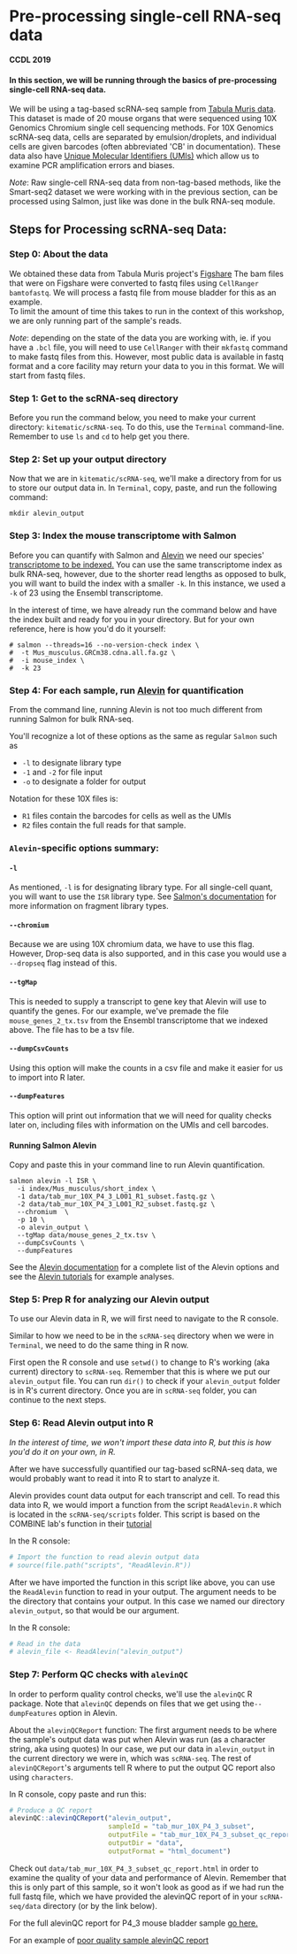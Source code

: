 # Pre-processing single-cell RNA-seq data

**CCDL 2019**

#### In this section, we will be running through the basics of pre-processing single-cell RNA-seq data.

We will be using a tag-based scRNA-seq sample from [Tabula Muris data](https://www.nature.com/articles/s41586-018-0590-4).
This dataset is made of 20 mouse organs that were sequenced using 10X Genomics
Chromium single cell sequencing methods.
For 10X Genomics scRNA-seq data, cells are separated by emulsion/droplets, and individual cells
are given barcodes (often abbreviated 'CB' in documentation).
These data also have
[Unique Molecular Identifiers (UMIs)](http://www.nature.com/doifinder/10.1038/nmeth.2772)
which allow us to examine PCR amplification errors and biases.

*Note*: Raw single-cell RNA-seq data from non-tag-based methods, like the Smart-seq2
dataset we were working with in the previous section, can be processed using
Salmon, just like was done in the bulk RNA-seq module.

## Steps for Processing scRNA-seq Data:

### Step 0: About the data

We obtained these data from Tabula Muris project's [Figshare](https://figshare.com/projects/Tabula_Muris_Transcriptomic_characterization_of_20_organs_and_tissues_from_Mus_musculus_at_single_cell_resolution/27733)
The bam files that were on Figshare were converted to fastq files using
`CellRanger bamtofastq`.
We will process a fastq file from mouse bladder for this as an example.  
To limit the amount of time this takes to run in the context of this workshop,
we are only running part of the sample's reads.

*Note*: depending on the state of the data you are working with, ie. if you have
a `.bcl` file, you will need to use `CellRanger` with their `mkfastq` command to
make fastq files from this.
However, most public data is available in fastq format and a core facility may
return your data to you in this format.
We will start from fastq files.

### Step 1: Get to the scRNA-seq directory

Before you run the command below, you need to make your current directory:
`kitematic/scRNA-seq`.
To do this, use the `Terminal` command-line.
Remember to use `ls` and `cd` to help get you there.

### Step 2: Set up your output directory

Now that we are in `kitematic/scRNA-seq`, we'll make a directory from
for us to store our output data in.
In `Terminal`, copy, paste, and run the following command:
```
mkdir alevin_output  
```

### Step 3: Index the mouse transcriptome with Salmon

Before you can quantify with Salmon and [Alevin](https://www.biorxiv.org/content/10.1101/335000v2)
we need our species' [transcriptome to be indexed.](https://github.com/AlexsLemonade/training-txome-prep)
You can use the same transcriptome index as bulk RNA-seq, however,
due to the shorter read lengths as opposed to bulk, you will want to build the
index with a smaller `-k`.
In this instance, we used a `-k` of 23 using the Ensembl transcriptome.

In the interest of time, we have already run the command below and have the index
built and ready for you in your directory.
But for your own reference, here is how you'd do it yourself:
```
# salmon --threads=16 --no-version-check index \
#  -t Mus_musculus.GRCm38.cdna.all.fa.gz \
#  -i mouse_index \
#  -k 23
```

### Step 4: For each sample, run [Alevin](https://www.biorxiv.org/content/10.1101/335000v2) for quantification

From the command line, running Alevin is not too much different from running
Salmon for bulk RNA-seq.

You'll recognize a lot of these options as the same as regular `Salmon` such as
- `-l` to designate library type
- `-1` and `-2` for file input
- `-o` to designate a folder for output

Notation for these 10X files is:
- `R1` files contain the barcodes for cells as well as the UMIs
- `R2` files contain the full reads for that sample.  

### `Alevin`-specific options summary:

#### `-l`
As mentioned, `-l` is for designating library type. For all single-cell quant,
you will want to use the `ISR` library type.
See [Salmon's documentation](https://salmon.readthedocs.io/en/latest/library_type.html)
for more information on fragment library types.

#### `--chromium`
Because we are using 10X chromium data, we have to use this flag. However,
Drop-seq data is also supported, and in this case you would use a `--dropseq`
flag instead of this.

#### `--tgMap`
This is needed to supply a transcript to gene key that Alevin will use to
quantify the genes.
For our example, we've premade the file `mouse_genes_2_tx.tsv` from
the Ensembl transcriptome that we indexed above. The file has to be a tsv file.

#### `--dumpCsvCounts`
Using this option will make the counts in a csv file and make it easier for us to
import into R later.

#### `--dumpFeatures`
This option will print out information that we will need for quality checks
later on, including files with information on the UMIs and cell barcodes.

#### Running Salmon Alevin

Copy and paste this in your command line to run Alevin quantification.

```
salmon alevin -l ISR \
  -i index/Mus_musculus/short_index \
  -1 data/tab_mur_10X_P4_3_L001_R1_subset.fastq.gz \
  -2 data/tab_mur_10X_P4_3_L001_R2_subset.fastq.gz \
  --chromium  \
  -p 10 \
  -o alevin_output \
  --tgMap data/mouse_genes_2_tx.tsv \
  --dumpCsvCounts \
  --dumpFeatures
```

See the [Alevin documentation](https://salmon.readthedocs.io/en/latest/alevin.html)
for a complete list of the Alevin options and see the
[Alevin tutorials](https://combine-lab.github.io/alevin-tutorial/2018/running-alevin/)
for example analyses.

### Step 5: Prep R for analyzing our Alevin output

To use our Alevin data in R, we will first need to navigate to the R console.

Similar to how we need to be in the `scRNA-seq` directory when we were in
`Terminal`, we need to do the same thing in R now.

First open the R console and use `setwd()` to change to R's working (aka
current) directory to `scRNA-seq`.
Remember that this is where we put our `alevin_output` file.
You can run `dir()` to check if your `alevin_output` folder is in R's current
directory.
Once you are in `scRNA-seq` folder, you can continue to the next steps.

### Step 6: Read Alevin output into R

*In the interest of time, we won't import these data into R, but this is how you'd
do it on your own, in R.*

After we have successfully quantified our tag-based scRNA-seq data, we would
probably want to read it into R to start to analyze it.

Alevin provides count data output for each transcript and cell. To read this
data into R, we would import a function from the script `ReadAlevin.R` which is
located in the `scRNA-seq/scripts` folder.
This script is based on the COMBINE lab's function in their [tutorial](https://combine-lab.github.io/alevin-tutorial/2018/running-alevin/)

In the R console:
```r
# Import the function to read alevin output data
# source(file.path("scripts", "ReadAlevin.R"))
```

After we have imported the function in this script like above, you can use
the `ReadAlevin` function to read in your output.
The argument needs to be the directory that contains your output.
In this case we named our directory `alevin_output`, so that would be our
argument.

In the R console:
```r
# Read in the data
# alevin_file <- ReadAlevin("alevin_output")
```

### Step 7: Perform QC checks with `alevinQC`

In order to perform quality control checks, we'll use the `alevinQC` R package.
Note that `alevinQC` depends on files that we get using the`--dumpFeatures`
option in Alevin.

About the `alevinQCReport` function:
The first argument needs to be where the sample's output data was put when
Alevin was run (as a character string, aka using quotes)
In our case, we put our data in `alevin_output` in the current directory we
were in, which was `scRNA-seq`.
The rest of `alevinQCReport`'s arguments tell R where to put the output QC
report also using `characters`.

In R console, copy paste and run this:
```r
# Produce a QC report
alevinQC::alevinQCReport("alevin_output",
                         sampleId = "tab_mur_10X_P4_3_subset",
                         outputFile = "tab_mur_10X_P4_3_subset_qc_report.html",
                         outputDir = "data",
                         outputFormat = "html_document")
```

Check out `data/tab_mur_10X_P4_3_subset_qc_report.html` in order to examine
the quality of your data and performance of Alevin.
Remember that this is only part of this sample, so it won't look as good as if
we had run the full fastq file, which we have provided the alevinQC report of
in your `scRNA-seq/data` directory (or by the link below).

For the full alevinQC report for P4_3 mouse bladder sample [go here.](https://alexslemonade.github.io/training-modules/scRNA-seq/data/10X_P4_3_qc_report.html)

For an example of [poor quality sample alevinQC report](https://alexslemonade.github.io/training-modules/scRNA-seq/data/Bad_Example_10X_P4_2_qc_report.html)
